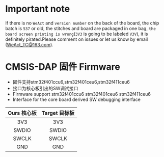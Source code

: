 # Important note

If there is no `WeAct` and `version number` on the back of the board, the chip batch is `537` or old, the stitches and board are packaged in one bag, `the board screen printing is wrong`(`3V3` is going to be labeled `V3V`), it is definitely pirated.Please comment on issues or let us know by email (WeAct_TC@163.com).

# CMSIS-DAP 固件 Firmware

* 固件支持stm32f401ccu6,stm32f401ceu6,stm32f411ceu6
* 接口为核心板引出的SW调试接口
* Firmware support stm32f401ccu6 stm32f401ceu6 stm32f411ceu6
* Interface for the core board derived SW debugging interface

|Ours 核心板|Target 目标板|
|:--:|:--:|
|3V3|3V3|
|SWDIO|SWDIO|
|SWCLK|SWCLK|
|GND|GND|
